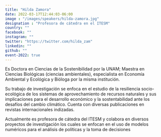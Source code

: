 ```yaml
---
title: "Hilda Zamora"
date: 2022-03-17T12:44:03-06:00
image : "/images/speakers/hilda-zamora.jpg"
designation : "Profesora de cátedra en el ITESM"
country: ""
facebook: ""
instagram: ""
twitter: "https://twitter.com/hilda_zam"
linkedin: ""
github: ""
event-2022: true
---
```


Es Doctora en Ciencias de la Sostenibilidad por la UNAM; Maestra en Ciencias Biológicas (ciencias ambientales), especialista en Economía Ambiental y Ecológica y Bióloga por la misma institución.

Su trabajo de investigación se enfoca en el estudio de la resiliencia socio-ecológica de los sistemas de aprovechamiento de recursos naturales y sus implicaciones para el desarrollo económico y la sostentabilidad ante los desafíos del cambio climático. Cuenta con diversas publicaciones en revistas internacionales indizadas.

Actualmente es profesora de cátedra del ITESM y colabora en diversos proyectos de investigación los cuales se enfocan en el uso de modelos numéricos para el análisis de políticas y la toma de decisiones